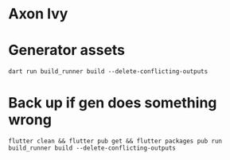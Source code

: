 # Axon Ivy

# Generator assets

    dart run build_runner build --delete-conflicting-outputs

# Back up if gen does something wrong

    flutter clean && flutter pub get && flutter packages pub run build_runner build --delete-conflicting-outputs